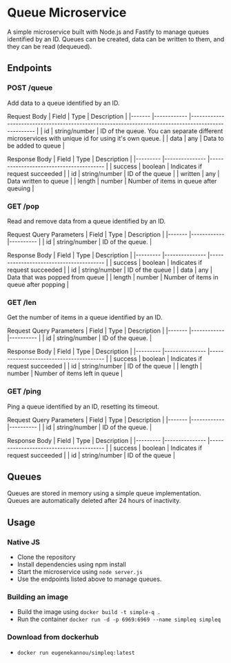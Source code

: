 # Queue Microservice
A simple microservice built with Node.js and Fastify to manage queues identified by an ID. Queues can be created, data can be written to them, and they can be read (dequeued).

## Endpoints
### POST /queue
Add data to a queue identified by an ID.

Request Body
| Field 	| Type       	| Description                                                                                        	|
|-------	|------------	|----------------------------------------------------------------------------------------------------	|
| id    	| string/number 	| ID of the queue. You can separate different microservices with unique id for using it's own queue. 	|
| data  	| any        	| Data to be added to queue                                                                          	|

Response Body
| Field   	| Type          	| Description                            	|
|---------	|---------------	|----------------------------------------	|
| success 	| boolean       	| Indicates if request succeeded         	|
| id      	| string/number 	| ID of the queue                        	|
| written 	| any           	| Data written to queue                  	|
| length  	| number        	| Number of items in queue after queuing 	|


### GET /pop
Read and remove data from a queue identified by an ID.

Request Query Parameters
| Field 	| Type       	| Description                                                                                        	|
|-------	|------------	|----------	|
| id    	| string/number 	| ID of the queue. 	|

Response Body
| Field   	| Type          	| Description                            	|
|---------	|---------------	|----------------------------------------	|
| success 	| boolean       	| Indicates if request succeeded         	|
| id      	| string/number 	| ID of the queue                        	|
| data 	    | any           	| Data that was popped from queue         	|
| length  	| number        	| Number of items in queue after popping 	|


### GET /len
Get the number of items in a queue identified by an ID.

Request Query Parameters
| Field 	| Type       	| Description                                                                                        	|
|-------	|------------	|----------	|
| id    	| string/number 	| ID of the queue. 	|

Response Body
| Field   	| Type          	| Description                            	|
|---------	|---------------	|----------------------------------------	|
| success 	| boolean       	| Indicates if request succeeded         	|
| id      	| string/number 	| ID of the queue                        	|
| length  	| number        	| Number of items left in queue          	|


### GET /ping
Ping a queue identified by an ID, resetting its timeout.

Request Query Parameters
| Field 	| Type       	| Description                                                                                        	|
|-------	|------------	|----------	|
| id    	| string/number 	| ID of the queue. 	|

Response Body
| Field   	| Type          	| Description                            	|
|---------	|---------------	|----------------------------------------	|
| success 	| boolean       	| Indicates if request succeeded         	|
| id      	| string/number 	| ID of the queue                        	|


## Queues
Queues are stored in memory using a simple queue implementation. Queues are automatically deleted after 24 hours of inactivity.

## Usage
### Native JS
- Clone the repository
- Install dependencies using npm install
- Start the microservice using `node server.js`
- Use the endpoints listed above to manage queues.

### Building an image
- Build the image using `docker build -t simple-q .`
- Run the container `docker run -d -p 6969:6969 --name simpleq simpleq`

### Download from dockerhub
-  `docker run eugenekannou/simpleq:latest`